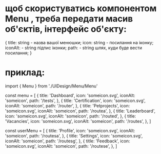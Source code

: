 # щоб скористуватись компонентом Menu , треба передати масив об'єктів, інтерфейс об'єкту: 

{
  title: string - назва вашої менюшки;
  icon: string - посилання на іконку;
  iconAlt: - string підпис іконки;
  path: - string шлях, куди буде вести посилання;
}

# приклад:

import { Menu } from './UIDesign/Menu/Menu'

const menu = [
  {
    title: 'Dashboard',
    icon: 'someicon.svg',
    iconAlt: 'someicon',
    path: '/tests',
  },
  {
    title: 'Certification',
    icon: 'someicon.svg',
    iconAlt: 'someicon',
    path: '/router',
  },
  {
    title: 'Petprojects',
    icon: 'someicon.svg',
    iconAlt: 'someicon',
    path: '/routea',
  },
  {
    title: 'Leaderboard',
    icon: 'someicon.svg',
    iconAlt: 'someicon',
    path: '/routed',
  },
  {
    title: 'Vacancies',
    icon: 'someicon.svg',
    iconAlt: 'someicon',
    path: '/routes',
  },
]

const userMenu = [
  {
    title: 'Profile',
    icon: 'someicon.svg',
    iconAlt: 'someicon',
    path: '/routesa',
  },
  {
    title: 'Settings',
    icon: 'someicon.svg',
    iconAlt: 'someicon',
    path: '/routesg',
  },
  {
    title: 'Feedback',
    icon: 'someicon.svg',
    iconAlt: 'someicon',
    path: '/routese',
  },
]

<!-- <Menu menu={menu}/> -->